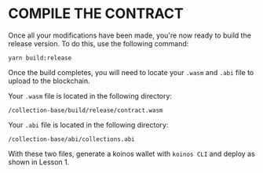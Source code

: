 # COMPILE THE CONTRACT

Once all your modifications have been made, you're now ready to build the release version. To do this, use the following command:

```
yarn build:release
```

Once the build completes, you will need to locate your `.wasm` and `.abi` file to upload to the blockchain.

Your `.wasm` file is located in the following directory:

```
/collection-base/build/release/contract.wasm
```
Your `.abi` file is located in the following directory:
```
/collection-base/abi/collections.abi
```

With these two files, generate a koinos wallet with `koinos CLI` and deploy as shown in Lesson 1.